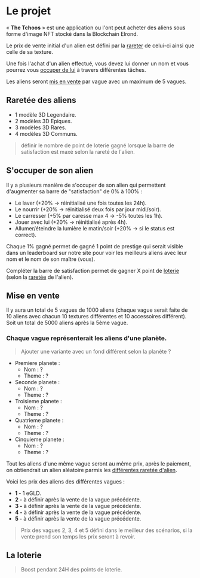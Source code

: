 # Le projet  
« **The Tchoos** » est une application ou l'ont peut acheter des aliens sous forme d'image NFT stocké dans la Blockchain Elrond.  

Le prix de vente initial d'un alien est défini par la [rareter](#Rareter-des-aliens) de celui-ci ainsi que celle de sa texture.  

Une fois l'achat d'un alien effectué, vous devez lui donner un nom et vous pourrez vous [occuper de lui](#S'occuper-de-son-alien) à travers différentes tâches.  

Les aliens seront [mis en vente](#Mise-en-vente) par vague avec un maximum de 5 vagues.

## Raretée des aliens  
- 1 modèle 3D Legendaire.
- 2 modèles 3D Epiques.
- 3 modèles 3D Rares.
- 4 modèles 3D Communs.
> définir le nombre de point de loterie gagné lorsque la barre de satisfaction est maxé selon la rareté de l'alien.

## S'occuper de son alien  
Il y a plusieurs manière de s'occuper de son alien qui permettent d'augmenter sa barre de "satisfaction" de 0% à 100% :
- Le laver (+20% -> réinitialisé une fois toutes les 24h).
- Le nourrir (+20% -> réinitialisé deux fois par jour midi/soir).
- Le carresser (+5% par caresse max 4 -> -5% toutes les 1h).
- Jouer avec lui (+20% -> réinitialisé après 4h).
- Allumer/éteindre la lumière le matin/soir (+20% -> si le status est correct).

Chaque 1% gagné permet de gagné 1 point de prestige qui serait visible dans un leaderboard sur notre site pour voir les meilleurs aliens avec leur nom et le nom de son maître (vous).

Compléter la barre de satisfaction permet de gagner X point de [loterie](#La-loterie) (selon la [raretée](#Raretée-des-aliens) de l'alien).

## Mise en vente
Il y aura un total de 5 vagues de 1000 aliens (chaque vague serait faite de 10 aliens avec chacun 10 textures différentes et 10 accessoires différent). Soit un total de 5000 aliens après la 5ème vague.

### Chaque vague représenterait les aliens d'une planète. 
> Ajouter une variante avec un fond différent selon la planète ?
- Premiere planete : 
    - Nom : ?
    - Theme : ?
- Seconde planete : 
    - Nom : ?
    - Theme : ?
- Troisieme planete :
    - Nom : ?
    - Theme : ?
- Quatrieme planete :
    - Nom : ?
    - Theme : ?
- Cinquieme planete :
    - Nom : ?
    - Theme : ?

Tout les aliens d'une même vague seront au même prix, après le paiement, on obtiendrait un alien aléatoire parmis les [différentes raretée d'alien](#Raretée-des-aliens).

Voici les prix des aliens des différentes vagues :
- **1 -** 1 eGLD.
- **2 -** à définir après la vente de la vague précédente.
- **3 -** à définir après la vente de la vague précédente.
- **4 -** à définir après la vente de la vague précédente.
- **5 -** à définir après la vente de la vague précédente.
> Prix des vagues 2, 3, 4 et 5 défini dans le meilleur des scénarios, si la vente prend son temps les prix seront à revoir.

## La loterie
> Boost pendant 24H des points de loterie.